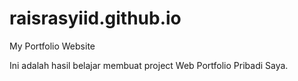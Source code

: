 # raisrasyiid.github.io
My Portfolio Website

Ini adalah hasil belajar membuat project Web Portfolio Pribadi Saya. 
